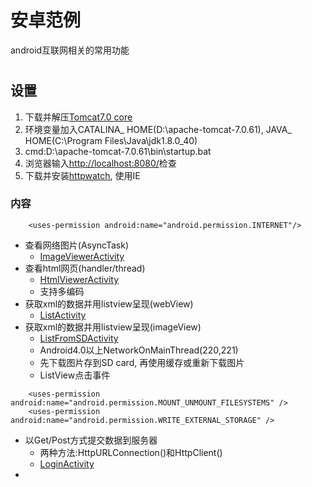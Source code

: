 安卓范例
===================================
  android互联网相关的常用功能<h1>

设置
-----------------------------------


1. 下载并解压[Tomcat7.0 core](https://tomcat.apache.org/download-70.cgi)
2. 环境变量加入CATALINA_ HOME(D:\apache-tomcat-7.0.61), JAVA_ HOME(C:\Program Files\Java\jdk1.8.0_40)
3. cmd:D:\apache-tomcat-7.0.61\bin\startup.bat
4. 浏览器输入[http://localhost:8080/](http://localhost:8080/)检查
5. 下载并安装[httpwatch](https://www.httpwatch.com/download/), 使用IE

### 内容
```   
	<uses-permission android:name="android.permission.INTERNET"/>
```   
* 查看网络图片(AsyncTask)
	* [ImageViewerActivity](https://github.com/JetAircraft/Web-toolkits/blob/master/src/com/example/web/ImageViewerActivity.java)
* 查看html网页(handler/thread)
	* [HtmlViewerActivity](https://github.com/JetAircraft/Web-toolkits/blob/master/src/com/example/web/HtmlViewerActivity.java)
	* 支持多编码 
* 获取xml的数据并用listview呈现(webView)
	* [ListActivity](https://github.com/JetAircraft/Web-toolkits/blob/master/src/com/example/web/ListActivity.java)
* 获取xml的数据并用listview呈现(imageView)
	* [ListFromSDActivity](https://github.com/JetAircraft/Web-toolkits/blob/master/src/com/example/web/ListFromSDActivity.java)
	* Android4.0以上NetworkOnMainThread(220,221)
	* 先下载图片存到SD card, 再使用缓存或重新下载图片
	* ListView点击事件

```   
    <uses-permission android:name="android.permission.MOUNT_UNMOUNT_FILESYSTEMS" />
    <uses-permission android:name="android.permission.WRITE_EXTERNAL_STORAGE" />

```   
* 以Get/Post方式提交数据到服务器
	* 两种方法:HttpURLConnection()和HttpClient()
	* [LoginActivity](https://github.com/JetAircraft/Web-toolkits/blob/master/src/com/example/web/LoginActivity.java)
* 